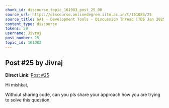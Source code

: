 ```yaml
---
chunk_id: discourse_topic_161083_post_25_00
source_url: https://discourse.onlinedegree.iitm.ac.in/t/161083/25
source_title: GA1 - Development Tools - Discussion Thread [TDS Jan 2025]
content_type: discourse
tokens: 59
username: Jivraj
post_number: 25
topic_id: 161083
---
```


## Post #25 by Jivraj

**Direct Link**: [Post #25](https://discourse.onlinedegree.iitm.ac.in/t/161083/25)

Hi mishkat,

Without sharing code, can you pls share your approach how you are trying to solve this question.
